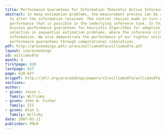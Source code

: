 ```yaml
---
title: Performance Guarantees for Information Theoretic Active Inference
abstract: In many estimation problems, the measurement process can be actively controlled
  to alter the information received. The control choices made in turn determine the
  performance that is possible in the underlying inference task. In this paper, we
  discuss performance guarantees for heuristic algorithms for adaptive measurement
  selection in sequential estimation problems, where the inference criterion is mutual
  information. We also demonstrate the performance of our tighter online computable
  performance guarantees through computational simulations.
pdf: http://proceedings.pmlr.press/williams07a/williams07a.pdf
layout: inproceedings
id: williams07a
month: 0
firstpage: 620
lastpage: 627
page: 620-627
origpdf: http://jmlr.org/proceedings/papers/v2/williams07a/williams07a.pdf
sections: 
author:
- given: Jason L.
  family: Williams
- given: John W. Fisher
  family: III
- given: Alan S.
  family: Willsky
date: 2007-03-11
publisher: PMLR
---
```

